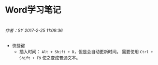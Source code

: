 # Word学习笔记

#
*作者：SY*
*2017-2-25 11:09:36*
##

+ 快捷键	
	+ 插入时间： `Alt + Shift + D`，但是会自动更新时间。
		需要使用 `Ctrl + Shift + F9` 使之变成普通文本。